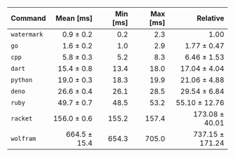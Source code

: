 | Command         |    Mean [ms] | Min [ms] | Max [ms] |        Relative |
| :-------------- | -----------: | -------: | -------: | --------------: |
| `watermark`     |    0.9 ± 0.2 |      0.2 |      2.3 |            1.00 |
| `go`            |    1.6 ± 0.2 |      1.0 |      2.9 |     1.77 ± 0.47 |
| `cpp`           |    5.8 ± 0.3 |      5.2 |      8.3 |     6.46 ± 1.53 |
| `dart`          |   15.4 ± 0.8 |     13.4 |     18.0 |    17.04 ± 4.04 |
| `python`        |   19.0 ± 0.3 |     18.3 |     19.9 |    21.06 ± 4.88 |
| `deno`          |   26.6 ± 0.4 |     26.1 |     28.5 |    29.54 ± 6.84 |
| `ruby`          |   49.7 ± 0.7 |     48.5 |     53.2 |   55.10 ± 12.76 |
| `racket`        |  156.0 ± 0.6 |    155.2 |    157.4 |  173.08 ± 40.01 |
| `wolfram`       | 664.5 ± 15.4 |    654.3 |    705.0 | 737.15 ± 171.24 |
